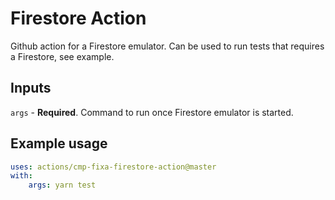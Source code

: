 # Firestore Action
Github action for a Firestore emulator. Can be used to run tests that requires a Firestore, see example.

## Inputs

`args` - **Required**. Command to run once Firestore emulator is started.

## Example usage

```yaml
uses: actions/cmp-fixa-firestore-action@master
with:
    args: yarn test
```

